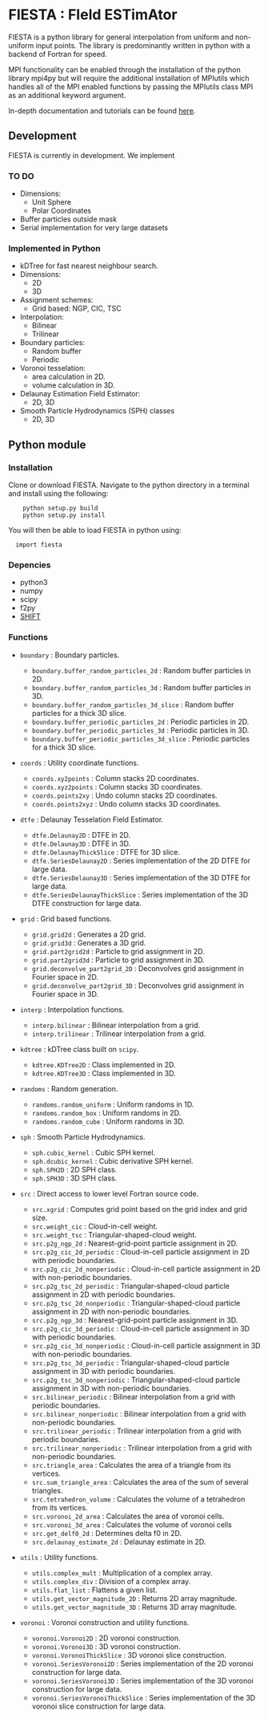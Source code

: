 # FIESTA : FIeld ESTimAtor

FIESTA is a python library for general interpolation from uniform and non-uniform
input points. The library is predominantly written in python with a backend of Fortran
for speed.

MPI functionality can be enabled through the installation of the python library
mpi4py but will require the additional installation of MPIutils which handles
all of the MPI enabled functions by passing the MPIutils class MPI as an additional
keyword argument.


In-depth documentation and tutorials can be found [here](https://fiesta-docs.readthedocs.io/).

## Development

FIESTA is currently in development. We implement

### TO DO

* Dimensions:
  * Unit Sphere
  * Polar Coordinates
* Buffer particles outside mask
* Serial implementation for very large datasets

### Implemented in Python

* kDTree for fast nearest neighbour search.
* Dimensions:
  * 2D
  * 3D
* Assignment schemes:
  * Grid based: NGP, CIC, TSC
* Interpolation:
  * Bilinear
  * Trilinear
* Boundary particles:
  * Random buffer
  * Periodic
* Voronoi tesselation:
  * area calculation in 2D.
  * volume calculation in 3D.
* Delaunay Estimation Field Estimator:
  * 2D, 3D
* Smooth Particle Hydrodynamics (SPH) classes
  * 2D, 3D

## Python module

### Installation

Clone or download FIESTA. Navigate to the python directory in a terminal and install using the following:

```
    python setup.py build
    python setup.py install
```

You will then be able to load FIESTA in python using:

```
  import fiesta
```

### Depencies

* python3
* numpy
* scipy
* f2py
* [SHIFT](https://github.com/knaidoo29/SHIFT)

### Functions

* `boundary` : Boundary particles.
  * `boundary.buffer_random_particles_2d` : Random buffer particles in 2D.
  * `boundary.buffer_random_particles_3d` : Random buffer particles in 3D.
  * `boundary.buffer_random_particles_3d_slice` : Random buffer particles for a thick 3D slice.
  * `boundary.buffer_periodic_particles_2d` : Periodic particles in 2D.
  * `boundary.buffer_periodic_particles_3d` : Periodic particles in 3D.
  * `boundary.buffer_periodic_particles_3d_slice` : Periodic particles for a thick 3D slice.

* `coords` : Utility coordinate functions.
  * `coords.xy2points` : Column stacks 2D coordinates.
  * `coords.xyz2points` : Column stacks 3D coordinates.
  * `coords.points2xy` : Undo column stacks 2D coordinates.
  * `coords.points2xyz` : Undo column stacks 3D coordinates.

* `dtfe` : Delaunay Tesselation Field Estimator.
  * `dtfe.Delaunay2D` : DTFE in 2D.
  * `dtfe.Delaunay3D` : DTFE in 3D.
  * `dtfe.DelaunayThickSlice` : DTFE for 3D slice.
  * `dtfe.SeriesDelaunay2D` : Series implementation of the 2D DTFE for large data.
  * `dtfe.SeriesDelaunay3D` : Series implementation of the 3D DTFE for large data.
  * `dtfe.SeriesDelaunayThickSlice` : Series implementation of the 3D DTFE construction for large data.

* `grid` : Grid based functions.
  * `grid.grid2d` : Generates a 2D grid.
  * `grid.grid3d` : Generates a 3D grid.
  * `grid.part2grid2d` : Particle to grid assignment in 2D.
  * `grid.part2grid3d` : Particle to grid assignment in 3D.
  * `grid.deconvolve_part2grid_2D` : Deconvolves grid assignment in Fourier space in 2D.
  * `grid.deconvolve_part2grid_3D` : Deconvolves grid assignment in Fourier space in 3D.

* `interp` : Interpolation functions.
  * `interp.bilinear` : Bilinear interpolation from a grid.
  * `interp.trilinear` : Trilinear interpolation from a grid.

* `kdtree` : kDTree class built on `scipy`.
  * `kdtree.KDTree2D` : Class implemented in 2D.
  * `kdtree.KDTree3D` : Class implemented in 3D.

* `randoms` : Random generation.
  * `randoms.random_uniform` : Uniform randoms in 1D.
  * `randoms.random_box` : Uniform randoms in 2D.
  * `randoms.random_cube` : Uniform randoms in 3D.

* `sph` : Smooth Particle Hydrodynamics.
  * `sph.cubic_kernel` : Cubic SPH kernel.
  * `sph.dcubic_kernel` : Cubic derivative SPH kernel.
  * `sph.SPH2D` : 2D SPH class.
  * `sph.SPH3D` : 3D SPH class.

* `src` : Direct access to lower level Fortran source code.
  * `src.xgrid` : Computes grid point based on the grid index and grid size.
  * `src.weight_cic` : Cloud-in-cell weight.
  * `src.weight_tsc` : Triangular-shaped-cloud weight.
  * `src.p2g_ngp_2d` : Nearest-grid-point particle assignment in 2D.
  * `src.p2g_cic_2d_periodic` : Cloud-in-cell particle assignment in 2D with periodic boundaries.
  * `src.p2g_cic_2d_nonperiodic` : Cloud-in-cell particle assignment in 2D with non-periodic boundaries.
  * `src.p2g_tsc_2d_periodic` : Triangular-shaped-cloud particle assignment in 2D with periodic boundaries.
  * `src.p2g_tsc_2d_nonperiodic` : Triangular-shaped-cloud particle assignment in 2D with non-periodic boundaries.
  * `src.p2g_ngp_3d` : Nearest-grid-point particle assignment in 3D.
  * `src.p2g_cic_3d_periodic` : Cloud-in-cell particle assignment in 3D with periodic boundaries.
  * `src.p2g_cic_3d_nonperiodic` : Cloud-in-cell particle assignment in 3D with non-periodic boundaries.
  * `src.p2g_tsc_3d_periodic` : Triangular-shaped-cloud particle assignment in 3D with periodic boundaries.
  * `src.p2g_tsc_3d_nonperiodic` : Triangular-shaped-cloud particle assignment in 3D with non-periodic boundaries.
  * `src.bilinear_periodic` : Bilinear interpolation from a grid with periodic boundaries.
  * `src.bilinear_nonperiodic` : Bilinear interpolation from a grid with non-periodic boundaries.
  * `src.trilinear_periodic` : Trilinear interpolation from a grid with periodic boundaries.
  * `src.trilinear_nonperiodic` : Trilinear interpolation from a grid with non-periodic boundaries.
  * `src.triangle_area` : Calculates the area of a triangle from its vertices.
  * `src.sum_triangle_area` : Calculates the area of the sum of several triangles.
  * `src.tetrahedron_volume` : Calculates the volume of a tetrahedron from its vertices.
  * `src.voronoi_2d_area` : Calculates the area of voronoi cells.
  * `src.voronoi_3d_area` : Calculates the volume of voronoi cells
  * `src.get_delf0_2d` : Determines delta f0 in 2D.
  * `src.delaunay_estimate_2d` : Delaunay estimate in 2D.

* `utils` : Utility functions.
  * `utils.complex_mult` : Multiplication of a complex array.
  * `utils.complex_div` : Division of a complex array.
  * `utils.flat_list` : Flattens a given list.
  * `utils.get_vector_magnitude_2D` : Returns 2D array magnitude.
  * `utils.get_vector_magnitude_3D` : Returns 3D array magnitude.

* `voronoi` : Voronoi construction and utility functions.
  * `voronoi.Voronoi2D` : 2D voronoi construction.
  * `voronoi.Voronoi3D` : 3D voronoi construction.
  * `voronoi.VoronoiThickSlice` : 3D voronoi slice construction.
  * `voronoi.SeriesVoronoi2D` : Series implementation of the 2D voronoi construction for large data.
  * `voronoi.SeriesVoronoi3D` : Series implementation of the 3D voronoi construction for large data.
  * `voronoi.SeriesVoronoiThickSlice` : Series implementation of the 3D voronoi slice construction for large data.
